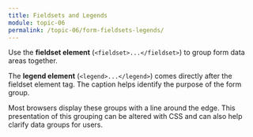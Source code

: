 ```yaml
---
title: Fieldsets and Legends
module: topic-06
permalink: /topic-06/form-fieldsets-legends/
---
```



<div class="divider-heading"></div>

Use the **fieldset element** (`<fieldset>...</fieldset>`) to group form data areas together.

The **legend element** (`<legend>...</legend>`) comes directly after the fieldset element tag. The caption helps identify the purpose of the form group.

Most browsers display these groups with a line around the edge. This presentation of this grouping can be altered with CSS and can also help clarify data groups for users.

<div class="codepen-embed">
  <p data-height="600" data-theme-id="30567" data-slug-hash="oNxVePE" data-default-tab="html,result" data-user="retrog4m3r" data-embed-version="2" data-pen-title="Grouping Form Elements" class="codepen"></p>
</div>
